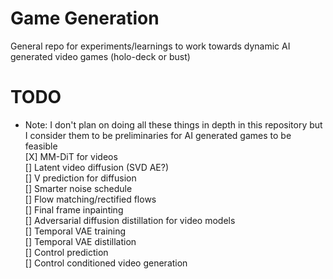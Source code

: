 # Game Generation

General repo for experiments/learnings to work towards dynamic AI generated video games (holo-deck or bust)

# TODO
- Note: I don't plan on doing all these things in depth in this repository but I consider them to be preliminaries for AI generated games to be feasible  
[X] MM-DiT for videos  
[] Latent video diffusion (SVD AE?)  
[] V prediction for diffusion   
[] Smarter noise schedule  
[] Flow matching/rectified flows  
[] Final frame inpainting  
[] Adversarial diffusion distillation for video models  
[] Temporal VAE training  
[] Temporal VAE distillation  
[] Control prediction  
[] Control conditioned video generation  
